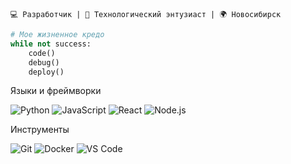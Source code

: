 `💻 Разработчик | 🚀 Технологический энтузиаст | 🌍 Новосибирск`

```python
# Мое жизненное кредо
while not success:
    code()
    debug()
    deploy()
```
Языки и фреймворки
<p> <img src="https://img.shields.io/badge/Python-3776AB?logo=python&logoColor=white" alt="Python"> <img src="https://img.shields.io/badge/JavaScript-F7DF1E?logo=javascript&logoColor=black" alt="JavaScript"> <img src="https://img.shields.io/badge/React-20232A?logo=react" alt="React"> <img src="https://img.shields.io/badge/Node.js-339933?logo=nodedotjs" alt="Node.js"> </p>
Инструменты
<p> <img src="https://img.shields.io/badge/Git-F05032?logo=git&logoColor=white" alt="Git"> <img src="https://img.shields.io/badge/Docker-2496ED?logo=docker" alt="Docker"> <img src="https://img.shields.io/badge/VS_Code-007ACC?logo=visualstudiocode" alt="VS Code"> </p>
